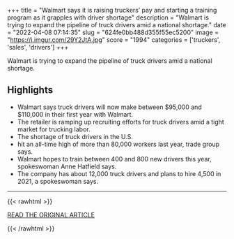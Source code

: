 +++
title = "Walmart says it is raising truckers’ pay and starting a training program as it grapples with driver shortage"
description = "Walmart is trying to expand the pipeline of truck drivers amid a national shortage."
date = "2022-04-08 07:14:35"
slug = "624fe0bb488d355f55ec5200"
image = "https://i.imgur.com/29Y2JtA.jpg"
score = "1994"
categories = ['truckers', 'sales', 'drivers']
+++

Walmart is trying to expand the pipeline of truck drivers amid a national shortage.

## Highlights

- Walmart says truck drivers will now make between $95,000 and $110,000 in their first year with Walmart.
- The retailer is ramping up recruiting efforts for truck drivers amid a tight market for trucking labor.
- The shortage of truck drivers in the U.S.
- hit an all-time high of more than 80,000 workers last year, trade group says.
- Walmart hopes to train between 400 and 800 new drivers this year, spokeswoman Anne Hatfield says.
- The company has about 12,000 truck drivers and plans to hire 4,500 in 2021, a spokeswoman says.

---

{{< rawhtml >}}
  <p class="article-category">
    <a target="_blank" href="https://www.cnbc.com/2022/04/07/walmart-says-it-is-raising-pay-for-truck-drivers-starting-training-program.html">READ THE ORIGINAL ARTICLE</a>
  </p>
{{< /rawhtml >}}
